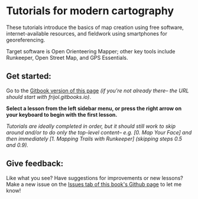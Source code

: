 # Tutorials for modern cartography

These tutorials introduce the basics of map creation using free software, internet-available resources, and fieldwork using smartphones for georeferencing.

Target software is Open Orienteering Mapper; other key tools include Runkeeper, Open Street Map, and GPS Essentials.

## Get started:

Go to the [Gitbook version of this page](https://frijol.gitbooks.io/orienteering-software-tutorials/content/) *(if you're not already there– the URL should start with frijol.gitbooks.io)*.

**Select a lesson from the left sidebar menu, or press the right arrow on your keyboard to begin with the first lesson.**

*Tutorials are ideally completed in order, but it should still work to skip around and/or to do only the top-level content– e.g. [0. Map Your Face] and then immediately [1. Mapping Trails with Runkeeper] (skipping steps 0.5 and 0.9).*

## Give feedback:

Like what you see? Have suggestions for improvements or new lessons? Make a new issue on the [Issues tab of this book's Github page](https://github.com/Frijol/orienteering-immersion/issues) to let me know!
